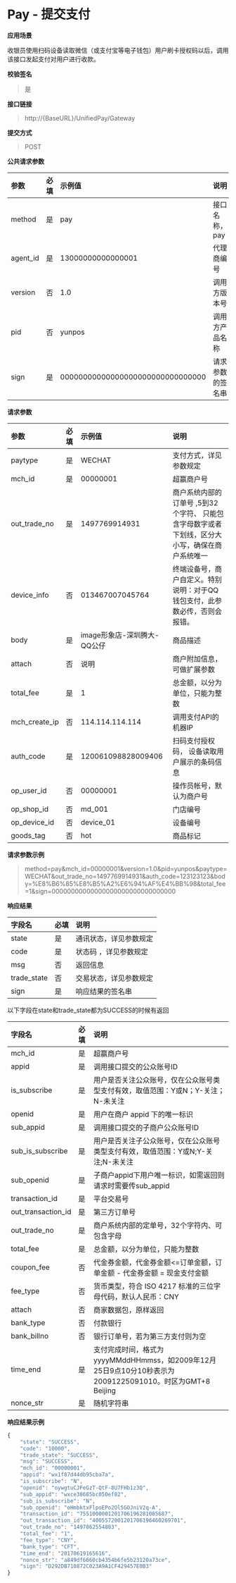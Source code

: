 # Pay - 提交支付

**应用场景**

收银员使用扫码设备读取微信（或支付宝等电子钱包）用户刷卡授权码以后，调用该接口发起支付对用户进行收款。

**校验签名**

> 是

**接口链接**

> http://{BaseURL}/UnifiedPay/Gateway

**提交方式**

> POST

**公共请求参数**

| 参数 | 必填 | 示例值 | 说明 |
| :--- | :--- | :--- | :--- |
| method | 是 | pay | 接口名称，pay |
| agent\_id | 是 | 13000000000000001 | 代理商编号 |
| version | 否 | 1.0 | 调用方版本号 |
| pid | 否 | yunpos | 调用方产品名称 |
| sign | 是 | 00000000000000000000000000000000 | 请求参数的签名串 |

**请求参数**

| 参数 | 必填 | 示例值 | 说明 |
| :--- | :--- | :--- | :--- |
| paytype | 是 | WECHAT | 支付方式，详见参数规定 |
| mch\_id | 是 | 00000001 | 超赢商户号 |
| out\_trade\_no | 是 | 1497769914931 | 商户系统内部的订单号 ,5到32个字符、 只能包含字母数字或者下划线，区分大小写，确保在商户系统唯一 |
| device\_info | 否 | 013467007045764 | 终端设备号，商户自定义。特别说明：对于QQ钱包支付，此参数必传，否则会报错。 |
| body | 是 | image形象店-深圳腾大- QQ公仔 | 商品描述 |
| attach | 否 | 说明 | 商户附加信息，可做扩展参数 |
| total\_fee | 是 | 1 | 总金额，以分为单位，只能为整数 |
| mch\_create\_ip | 否 | 114.114.114.114 | 调用支付API的机器IP |
| auth\_code | 是 | 120061098828009406 | 扫码支付授权码， 设备读取用户展示的条码信息 |
| op\_user\_id | 否 | 00000001 | 操作员帐号，默认为商户号 |
| op\_shop\_id | 否 | md\_001 | 门店编号 |
| op\_device\_id | 否 | device\_01 | 设备编号 |
| goods\_tag | 否 | hot | 商品标记 |

**请求参数示例**

> method=pay&mch\_id=00000001&version=1.0&pid=yunpos&paytype=WECHAT&out\_trade\_no=1497769914931&auth\_code=123123123&body=%E8%B6%85%E8%B5%A2%E6%94%AF%E4%BB%98&total\_fee=1&sign=00000000000000000000000000000000

**响应结果**

| 字段名 | 必填 | 说明 |
| :--- | :--- | :--- |
| state | 是 | 通讯状态，详见参数规定 |
| code | 是 | 状态码 ，详见参数规定 |
| msg | 否 | 返回信息 |
| trade\_state | 否 | 交易状态，详见参数规定 |
| sign | 是 | 响应结果的签名串 |

以下字段在state和trade\_state都为SUCCESS的时候有返回

| 字段名 | 必填 | 说明 |
| :--- | :--- | :--- |
| mch\_id | 是 | 超赢商户号 |
| appid | 是 | 调用接口提交的公众账号ID |
| is\_subscribe | 是 | 用户是否关注公众账号，仅在公众账号类型支付有效，取值范围：Y或N；Y-关注；N-未关注 |
| openid | 是 | 用户在商户 appid 下的唯一标识 |
| sub\_appid | 是 | 调用接口提交的子商户公众账号ID |
| sub\_is\_subscribe | 是 | 用户是否关注子公众账号，仅在公众账号类型支付有效，取值范围：Y或N;Y-关注;N-未关注 |
| sub\_openid | 是 | 子商户appid下用户唯一标识，如需返回则请求时需要传sub\_appid |
| transaction\_id | 是 | 平台交易号 |
| out\_transaction\_id | 是 | 第三方订单号 |
| out\_trade\_no | 是 | 商户系统内部的定单号，32个字符内、可包含字母 |
| total\_fee | 是 | 总金额，以分为单位，只能为整数 |
| coupon\_fee | 否 | 代金券金额，代金券金额&lt;=订单金额，订单金额 - 代金券金额 = 现金支付金额 |
| fee\_type | 否 | 货币类型，符合 ISO 4217 标准的三位字母代码，默认人民币：CNY |
| attach | 否 | 商家数据包，原样返回 |
| bank\_type | 否 | 付款银行 |
| bank\_billno | 否 | 银行订单号，若为第三方支付则为空 |
| time\_end | 是 | 支付完成时间，格式为yyyyMMddHHmmss，如2009年12月25日9点10分10秒表示为20091225091010。时区为GMT+8 Beijing |
| nonce\_str | 是 | 随机字符串 |

**响应结果示例**

```js
{
    "state": "SUCCESS",
    "code": "10000",
    "trade_state": "SUCCESS",
    "msg": "SUCCESS",
    "mch_id": "00000001",
    "appid": "wx1f87d44db95cba7a",
    "is_subscribe": "N",
    "openid": "oywgtuCJFeGzT-QtF-8U7FHb1z3Q",
    "sub_appid": "wxce38685bc050ef82",
    "sub_is_subscribe": "N",
    "sub_openid": "oHmbktxFlpoEPo2Ol5GOJniV2q-A",
    "transaction_id": "7551000001201706196281085687",
    "out_transaction_id": "4005572001201706196460269701",
    "out_trade_no": "1497862554883",
    "total_fee": "1",
    "fee_type": "CNY",
    "bank_type": "CFT",
    "time_end": "20170619165616",
    "nonce_str": "a849df6660cb4354b6fe5b23120a73ce",
    "sign": "D292DB710872C023A9A1CF429457E0B3"
}
```



